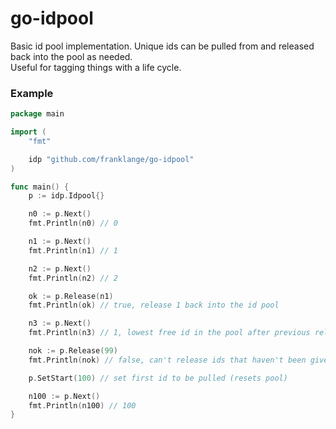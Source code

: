 # go-idpool

Basic id pool implementation. Unique ids can be pulled from and released back into the pool as needed.  
Useful for tagging things with a life cycle.

### Example
```go
package main

import (
	"fmt"

	idp "github.com/franklange/go-idpool"
)

func main() {
	p := idp.Idpool{}

	n0 := p.Next()
	fmt.Println(n0) // 0

	n1 := p.Next()
	fmt.Println(n1) // 1

	n2 := p.Next()
	fmt.Println(n2) // 2

	ok := p.Release(n1)
	fmt.Println(ok) // true, release 1 back into the id pool

	n3 := p.Next()
	fmt.Println(n3) // 1, lowest free id in the pool after previous release

	nok := p.Release(99)
	fmt.Println(nok) // false, can't release ids that haven't been given out

	p.SetStart(100) // set first id to be pulled (resets pool)

	n100 := p.Next()
	fmt.Println(n100) // 100
}

```